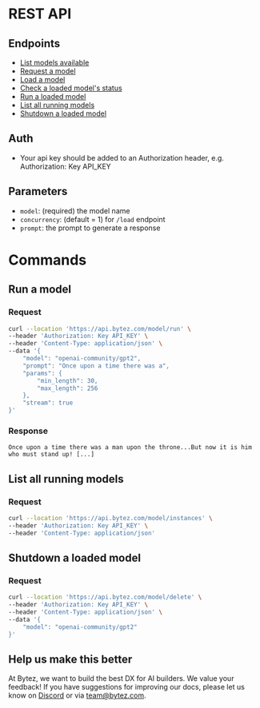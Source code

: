 # REST API

## Endpoints

- [List models available](#list-models-available)
- [Request a model](#request-a-model)
- [Load a model](#load-a-model)
- [Check a loaded model's status](#check-a-loaded-models-status)
- [Run a loaded model](#run-a-model)
- [List all running models](#list-all-running-models)
- [Shutdown a loaded model](#shutdown-a-loaded-model)

## Auth

- Your api key should be added to an Authorization header, e.g. Authorization: Key API_KEY

## Parameters

- `model`: (required) the model name
- `concurrency`: (default = 1) for `/load` endpoint
- `prompt`: the prompt to generate a response

# Commands

## Run a model

### Request

```bash
curl --location 'https://api.bytez.com/model/run' \
--header 'Authorization: Key API_KEY' \
--header 'Content-Type: application/json' \
--data '{
    "model": "openai-community/gpt2",
    "prompt": "Once upon a time there was a",
    "params": {
        "min_length": 30,
        "max_length": 256
    },
    "stream": true
}'
```

### Response

```
Once upon a time there was a man upon the throne...But now it is him who must stand up! [...]
```

## List all running models

### Request

```bash
curl --location 'https://api.bytez.com/model/instances' \
--header 'Authorization: Key API_KEY' \
--header 'Content-Type: application/json'
```

## Shutdown a loaded model

### Request

```bash
curl --location 'https://api.bytez.com/model/delete' \
--header 'Authorization: Key API_KEY' \
--header 'Content-Type: application/json' \
--data '{
    "model": "openai-community/gpt2"
}'
```

## Help us make this better

At Bytez, we want to build the best DX for AI builders. We value your feedback! If you have suggestions for improving our docs, please let us know on [Discord](https://discord.gg/Zrd5UbMEBA) or via team@bytez.com.
